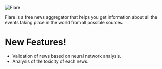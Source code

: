 <p><img src="https://i.imgur.com/8FqaZvP.png" alt="Flare"></p>
<p>Flare is a free news aggregator that helps you get information about all the events taking place in the world from all possible sources.</p>
<h1><a id="New_Features_7"></a>New Features!</h1>
<ul>
<li>Validation of news based on neural network analysis.</li>
<li>Analysis of the toxicity of each news.</li>
</ul>
